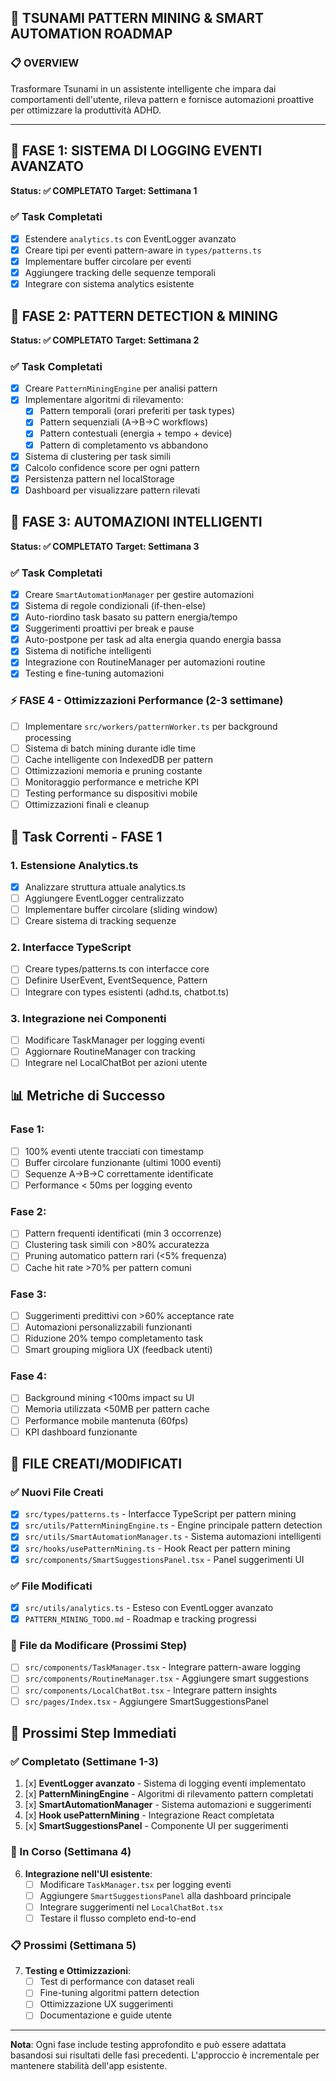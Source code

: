 ## 🎯 TSUNAMI PATTERN MINING & SMART AUTOMATION ROADMAP

### 📋 OVERVIEW
Trasformare Tsunami in un assistente intelligente che impara dai comportamenti dell'utente, rileva pattern e fornisce automazioni proattive per ottimizzare la produttività ADHD.

---

## 🚀 FASE 1: SISTEMA DI LOGGING EVENTI AVANZATO
**Status: ✅ COMPLETATO**
**Target: Settimana 1**

### ✅ Task Completati
- [x] Estendere `analytics.ts` con EventLogger avanzato
- [x] Creare tipi per eventi pattern-aware in `types/patterns.ts`
- [x] Implementare buffer circolare per eventi
- [x] Aggiungere tracking delle sequenze temporali
- [x] Integrare con sistema analytics esistente

## 🚀 FASE 2: PATTERN DETECTION & MINING
**Status: ✅ COMPLETATO**
**Target: Settimana 2**

### ✅ Task Completati
- [x] Creare `PatternMiningEngine` per analisi pattern
- [x] Implementare algoritmi di rilevamento:
  - [x] Pattern temporali (orari preferiti per task types)
  - [x] Pattern sequenziali (A→B→C workflows)
  - [x] Pattern contestuali (energia + tempo + device)
  - [x] Pattern di completamento vs abbandono
- [x] Sistema di clustering per task simili
- [x] Calcolo confidence score per ogni pattern
- [x] Persistenza pattern nel localStorage
- [x] Dashboard per visualizzare pattern rilevati

## 🚀 FASE 3: AUTOMAZIONI INTELLIGENTI
**Status: ✅ COMPLETATO**
**Target: Settimana 3**

### ✅ Task Completati
- [x] Creare `SmartAutomationManager` per gestire automazioni
- [x] Sistema di regole condizionali (if-then-else)
- [x] Auto-riordino task basato su pattern energia/tempo
- [x] Suggerimenti proattivi per break e pause
- [x] Auto-postpone per task ad alta energia quando energia bassa
- [x] Sistema di notifiche intelligenti
- [x] Integrazione con RoutineManager per automazioni routine
- [x] Testing e fine-tuning automazioni

### ⚡ FASE 4 - Ottimizzazioni Performance (2-3 settimane)
- [ ] Implementare `src/workers/patternWorker.ts` per background processing
- [ ] Sistema di batch mining durante idle time
- [ ] Cache intelligente con IndexedDB per pattern
- [ ] Ottimizzazioni memoria e pruning costante
- [ ] Monitoraggio performance e metriche KPI
- [ ] Testing performance su dispositivi mobile
- [ ] Ottimizzazioni finali e cleanup

## 🎯 Task Correnti - FASE 1

### 1. Estensione Analytics.ts
- [x] Analizzare struttura attuale analytics.ts
- [ ] Aggiungere EventLogger centralizzato
- [ ] Implementare buffer circolare (sliding window)
- [ ] Creare sistema di tracking sequenze

### 2. Interfacce TypeScript
- [ ] Creare types/patterns.ts con interfacce core
- [ ] Definire UserEvent, EventSequence, Pattern
- [ ] Integrare con types esistenti (adhd.ts, chatbot.ts)

### 3. Integrazione nei Componenti
- [ ] Modificare TaskManager per logging eventi
- [ ] Aggiornare RoutineManager con tracking
- [ ] Integrare nel LocalChatBot per azioni utente

## 📊 Metriche di Successo

### Fase 1:
- [ ] 100% eventi utente tracciati con timestamp
- [ ] Buffer circolare funzionante (ultimi 1000 eventi)
- [ ] Sequenze A→B→C correttamente identificate
- [ ] Performance < 50ms per logging evento

### Fase 2:
- [ ] Pattern frequenti identificati (min 3 occorrenze)
- [ ] Clustering task simili con >80% accuratezza
- [ ] Pruning automatico pattern rari (<5% frequenza)
- [ ] Cache hit rate >70% per pattern comuni

### Fase 3:
- [ ] Suggerimenti predittivi con >60% acceptance rate
- [ ] Automazioni personalizzabili funzionanti
- [ ] Riduzione 20% tempo completamento task
- [ ] Smart grouping migliora UX (feedback utenti)

### Fase 4:
- [ ] Background mining <100ms impact su UI
- [ ] Memoria utilizzata <50MB per pattern cache
- [ ] Performance mobile mantenuta (60fps)
- [ ] KPI dashboard funzionante

## 📁 FILE CREATI/MODIFICATI

### ✅ Nuovi File Creati
- [x] `src/types/patterns.ts` - Interfacce TypeScript per pattern mining
- [x] `src/utils/PatternMiningEngine.ts` - Engine principale pattern detection
- [x] `src/utils/SmartAutomationManager.ts` - Sistema automazioni intelligenti
- [x] `src/hooks/usePatternMining.ts` - Hook React per pattern mining
- [x] `src/components/SmartSuggestionsPanel.tsx` - Panel suggerimenti UI

### ✅ File Modificati
- [x] `src/utils/analytics.ts` - Esteso con EventLogger avanzato
- [x] `PATTERN_MINING_TODO.md` - Roadmap e tracking progressi

### 🔄 File da Modificare (Prossimi Step)
- [ ] `src/components/TaskManager.tsx` - Integrare pattern-aware logging
- [ ] `src/components/RoutineManager.tsx` - Aggiungere smart suggestions
- [ ] `src/components/LocalChatBot.tsx` - Integrare pattern insights
- [ ] `src/pages/Index.tsx` - Aggiungere SmartSuggestionsPanel

## 🚀 Prossimi Step Immediati

### ✅ Completato (Settimane 1-3)
1. [x] **EventLogger avanzato** - Sistema di logging eventi implementato
2. [x] **PatternMiningEngine** - Algoritmi di rilevamento pattern completati
3. [x] **SmartAutomationManager** - Sistema automazioni e suggerimenti
4. [x] **Hook usePatternMining** - Integrazione React completata
5. [x] **SmartSuggestionsPanel** - Componente UI per suggerimenti

### 🔄 In Corso (Settimana 4)
6. **Integrazione nell'UI esistente**:
   - [ ] Modificare `TaskManager.tsx` per logging eventi
   - [ ] Aggiungere `SmartSuggestionsPanel` alla dashboard principale
   - [ ] Integrare suggerimenti nel `LocalChatBot.tsx`
   - [ ] Testare il flusso completo end-to-end

### 📋 Prossimi (Settimana 5)
7. **Testing e Ottimizzazioni**:
   - [ ] Test di performance con dataset reali
   - [ ] Fine-tuning algoritmi pattern detection
   - [ ] Ottimizzazione UX suggerimenti
   - [ ] Documentazione e guide utente

---

**Nota**: Ogni fase include testing approfondito e può essere adattata basandosi sui risultati delle fasi precedenti. L'approccio è incrementale per mantenere stabilità dell'app esistente.